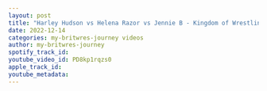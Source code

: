 ```yaml
---
layout: post
title: "Harley Hudson vs Helena Razor vs Jennie B - Kingdom of Wrestling (Highlights)"
date: 2022-12-14
categories: my-britwres-journey videos
author: my-britwres-journey
spotify_track_id: 
youtube_video_id: PD8kp1rqzs0
apple_track_id: 
youtube_metadata: 
---
```


